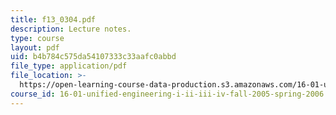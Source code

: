 ```yaml
---
title: f13_0304.pdf
description: Lecture notes.
type: course
layout: pdf
uid: b4b784c575da54107333c33aafc0abbd
file_type: application/pdf
file_location: >-
  https://open-learning-course-data-production.s3.amazonaws.com/16-01-unified-engineering-i-ii-iii-iv-fall-2005-spring-2006/b4b784c575da54107333c33aafc0abbd_f13_0304.pdf
course_id: 16-01-unified-engineering-i-ii-iii-iv-fall-2005-spring-2006
---
```

